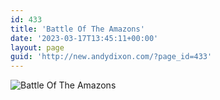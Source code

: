 ```yaml
---
id: 433
title: 'Battle Of The Amazons'
date: '2023-03-17T13:45:11+00:00'
layout: page
guid: 'http://new.andydixon.com/?page_id=433'
---
```


![Battle Of The Amazons](https://i0.wp.com/assets.g8x2.ldn.idrivee2-23.com/posters/Battle%20Of%20The%20Amazons%2001.jpg?w=1200&ssl=1 "Battle Of The Amazons")